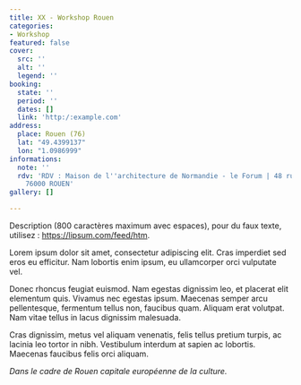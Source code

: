 ```yaml
---
title: XX - Workshop Rouen
categories:
- Workshop
featured: false
cover:
  src: ''
  alt: ''
  legend: ''
booking:
  state: ''
  period: ''
  dates: []
  link: 'http:/:example.com'
address:
  place: Rouen (76)
  lat: "49.4399137"
  lon: "1.0986999"
informations:
  note: ''
  rdv: 'RDV : Maison de l''architecture de Normandie - le Forum | 48 rue Victor Hugo
    76000 ROUEN'
gallery: []

---
```

Description (800 caractères maximum avec espaces), pour du faux texte, utilisez : https://lipsum.com/feed/htm.

Lorem ipsum dolor sit amet, consectetur adipiscing elit. Cras imperdiet sed eros eu efficitur. Nam lobortis enim ipsum, eu ullamcorper orci vulputate vel.

Donec rhoncus feugiat euismod. Nam egestas dignissim leo, et placerat elit elementum quis. Vivamus nec egestas ipsum. Maecenas semper arcu pellentesque, fermentum tellus non, faucibus quam. Aliquam erat volutpat. Nam vitae tellus in lacus dignissim malesuada.

Cras dignissim, metus vel aliquam venenatis, felis tellus pretium turpis, ac lacinia leo tortor in nibh. Vestibulum interdum at sapien ac lobortis. Maecenas faucibus felis orci aliquam. 

_Dans le cadre de Rouen capitale européenne de la culture._
